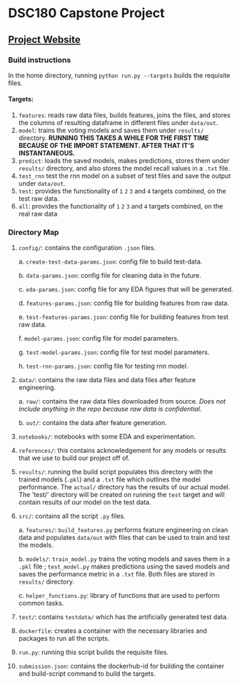 # DSC180 Capstone Project
## [Project Website](https://gogohyx.github.io/DSC180_sleep_apnea/)
### Build instructions

In the home directory, running `python run.py --targets` builds the requisite files.

#### Targets:

1. `features`: reads raw data files, builds features, joins the files, and stores the columns of resulting dataframe in different files under `data/out`.
2. `model`: trains the voting models and saves them under `results/` directory. **RUNNING THIS TAKES A WHILE FOR THE FIRST TIME BECAUSE OF THE IMPORT STATEMENT. AFTER THAT IT'S INSTANTANEOUS.**
3. `predict`: loads the saved models, makes predictions, stores them under `results/` directory, and also stores the model recall values in a `.txt` file.
4. `test_rnn` test the rnn model on a subset of test files and save the output under `data/out`.
5. `test`: provides the functionality of `1` `2` `3` and `4` targets combined, on the test raw data.
6. `all`: provides the functionality of `1` `2` `3` and `4` targets combined, on the real raw data

### Directory Map

1. `config/`: contains the configuration `.json` files.

    a. `create-test-data-params.json`: config file to build test-data.
    
    b. `data-params.json`: config file for cleaning data in the future.
    
    c. `eda-params.json`: config file for any EDA figures that will be generated.
    
    d. `features-params.json`: config file for building features from raw data.

    e. `test-features-params.json`: config file for building features from test raw data.
    
    f. `model-params.json`: config file for model parameters.

    g. `test-model-params.json`: config file for test model parameters.
    
    h. `test-rnn-params.json`: config file for testing rnn model.

2. `data/`: contains the raw data files and data files after feature engineering. 

    a. `raw/`: contains the raw data files downloaded from source. _Does not include anything in the repo because raw data is confidential_. 
    
    b. `out/`: contains the data after feature generation.
    
3. `notebooks/`: notebooks with some EDA and experimentation.
4. `references/`: this contains acknowledgement for any models or results that we use to build our project off of.
5. `results/`: running the build script populates this directory with the trained models (`.pkl`) and a `.txt` file which outlines the model performance. The `actual/` directory has the results of our actual model. The 'test/' directory will be created on running the `test` target and will contain results of our model on the test data.
6. `src/`: contains all the script `.py` files.
    
    a. `features/`: `build_features.py` performs feature engineering on clean data and populates `data/out` with files that can be used to train and test the models.
    
    b. `models/`: `train_model.py` trains the voting models and saves them in a `.pkl` file ; `test_model.py` makes predictions using the saved models and saves the performance metric in a `.txt` file. Both files are stored in `results/` directory.
    
    c. `helper_functions.py`: library of functions that are used to perform common tasks.
    
7. `test/`: contains `testdata/` which has the artificially generated test data.
8. `dockerfile`: creates a container with the necessary libraries and packages to run all the scripts.
9. `run.py`: running this script builds the requisite files.
10. `submission.json`: contains the dockerhub-id for building the container and build-script command to build the targets.
